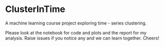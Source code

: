 # ClusterInTime
A machine learning course project exploring time - series clustering.

Please look at the notebook for code and plots and the report for my analysis.
Raise issues if you notice any and we can learn together.
Cheers!
